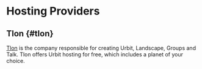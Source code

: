 # Hosting Providers

## Tlon {#tlon}
[Tlon](https://tlon.io) is the company responsible for creating Urbit, Landscape, Groups and Talk. Tlon offers Urbit hosting for free, which includes a planet of your choice.

